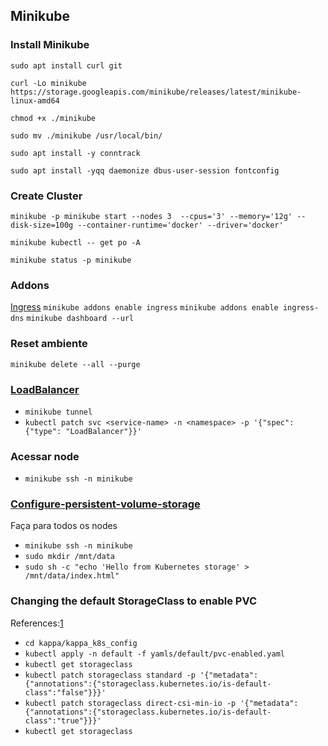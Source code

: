 ## Minikube

### Install Minikube

`sudo apt install curl git`

`curl -Lo minikube https://storage.googleapis.com/minikube/releases/latest/minikube-linux-amd64`

`chmod +x ./minikube`

`sudo mv ./minikube /usr/local/bin/`

`sudo apt install -y conntrack`

`sudo apt install -yqq daemonize dbus-user-session fontconfig`

### Create Cluster

`minikube -p minikube start --nodes 3  --cpus='3' --memory='12g' --disk-size=100g --container-runtime='docker' --driver='docker'`

`minikube kubectl -- get po -A`

`minikube status -p minikube`

### Addons

[Ingress](https://minikube.sigs.k8s.io/docs/handbook/addons/ingress-dns/)
`minikube addons enable ingress`
`minikube addons enable ingress-dns`
`minikube dashboard --url`

### Reset ambiente

`minikube delete --all --purge`

### [LoadBalancer](https://minikube.sigs.k8s.io/docs/handbook/accessing/)

- `minikube tunnel`
- `kubectl patch svc <service-name> -n <namespace> -p '{"spec": {"type": "LoadBalancer"}}'`

### Acessar node

- `minikube ssh -n minikube`

### [Configure-persistent-volume-storage](https://kubernetes.io/docs/tasks/configure-pod-container/configure-persistent-volume-storage/)

Faça para todos os nodes

- `minikube ssh -n minikube`
- `sudo mkdir /mnt/data`
- `sudo sh -c "echo 'Hello from Kubernetes storage' > /mnt/data/index.html"`

### Changing the default StorageClass to enable PVC

References:[1](https://kubernetes.io/docs/tasks/administer-cluster/change-default-storage-class/)

- `cd kappa/kappa_k8s_config`
- `kubectl apply -n default -f yamls/default/pvc-enabled.yaml`
- `kubectl get storageclass`
- `kubectl patch storageclass standard -p '{"metadata": {"annotations":{"storageclass.kubernetes.io/is-default-class":"false"}}}'`
- `kubectl patch storageclass direct-csi-min-io -p '{"metadata": {"annotations":{"storageclass.kubernetes.io/is-default-class":"true"}}}'`
- `kubectl get storageclass`
